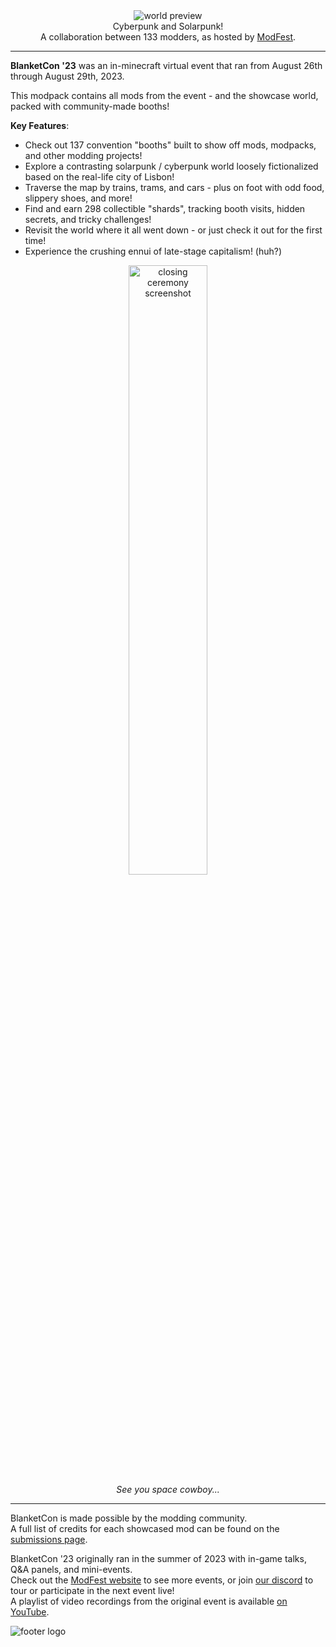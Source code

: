 <!--suppress HtmlDeprecatedTag, XmlDeprecatedElement -->
<center><img alt="world preview" src="https://cdn.modrinth.com/data/pUF1Af7c/images/9f37b5e7044f05be300b8a8dc16ba7f9f05349f2.png" /></center>

<center>
Cyberpunk and Solarpunk!<br/>
A collaboration between 133 modders, as hosted by <a href="https://modfest.net">ModFest</a>.
</center>

---

**BlanketCon '23** was an in-minecraft virtual event that ran from August 26th through August 29th, 2023.

This modpack contains all mods from the event - and the showcase world, packed with community-made booths!

**Key Features**:
- Check out 137 convention "booths" built to show off mods, modpacks, and other modding projects!
- Explore a contrasting solarpunk / cyberpunk world loosely fictionalized based on the real-life city of Lisbon! 
- Traverse the map by trains, trams, and cars - plus on foot with odd food, slippery shoes, and more!
- Find and earn 298 collectible "shards", tracking booth visits, hidden secrets, and tricky challenges!
- Revisit the world where it all went down - or just check it out for the first time!
- Experience the crushing ennui of late-stage capitalism! (huh?)

<center>
<img width="50%" alt="closing ceremony screenshot" src="https://cdn.modrinth.com/data/pUF1Af7c/images/369d8bd168e9fd77a0320e69bd58c3f4f71e4163.png"/><br/>
<i>See you space cowboy...</i>
</center>

---

BlanketCon is made possible by the modding community.<br/>
A full list of credits for each showcased mod can be found on the [submissions page](https://modfest.net/bc23/submissions).<br/>

BlanketCon '23 originally ran in the summer of 2023 with in-game talks, Q&A panels, and mini-events.</br>
Check out the [ModFest website](https://modfest.net) to see more events, or join [our discord](https://discord.gg/gn543Ee) to tour or participate in the next event live!<br/>
A playlist of video recordings from the original event is available [on YouTube](https://www.youtube.com/playlist?list=PLt1hnuf_SwBeF1l6BAUaE7C3SOW63DOVD).<br/>

![footer logo](https://raw.githubusercontent.com/ModFest/blanketcon-site/main/23/images/logo.png)
